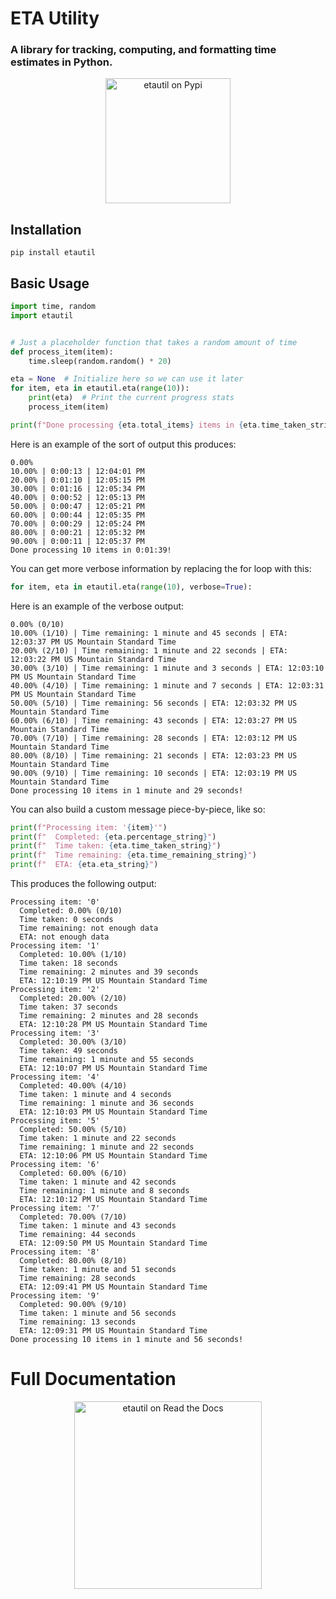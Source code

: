# ETA Utility
### A library for tracking, computing, and formatting time estimates in Python.

<p align="center"><a href="https://pypi.org/project/etautil/"><img src="https://pypi.org/static/images/logo-large.9f732b5f.svg" width="200px" alt="etautil on Pypi"></a></p>

## Installation
```commandline
pip install etautil
```

## Basic Usage
```python
import time, random
import etautil


# Just a placeholder function that takes a random amount of time
def process_item(item):
    time.sleep(random.random() * 20)

eta = None  # Initialize here so we can use it later
for item, eta in etautil.eta(range(10)):
    print(eta)  # Print the current progress stats
    process_item(item)

print(f"Done processing {eta.total_items} items in {eta.time_taken_string}!\n")
```

Here is an example of the sort of output this produces:
```
0.00%
10.00% | 0:00:13 | 12:04:01 PM
20.00% | 0:01:10 | 12:05:15 PM
30.00% | 0:01:16 | 12:05:34 PM
40.00% | 0:00:52 | 12:05:13 PM
50.00% | 0:00:47 | 12:05:21 PM
60.00% | 0:00:44 | 12:05:35 PM
70.00% | 0:00:29 | 12:05:24 PM
80.00% | 0:00:21 | 12:05:32 PM
90.00% | 0:00:11 | 12:05:37 PM
Done processing 10 items in 0:01:39!
```

You can get more verbose information by replacing the for loop with this:
```python
for item, eta in etautil.eta(range(10), verbose=True):
```
Here is an example of the verbose output:
```
0.00% (0/10)
10.00% (1/10) | Time remaining: 1 minute and 45 seconds | ETA: 12:03:37 PM US Mountain Standard Time
20.00% (2/10) | Time remaining: 1 minute and 22 seconds | ETA: 12:03:22 PM US Mountain Standard Time
30.00% (3/10) | Time remaining: 1 minute and 3 seconds | ETA: 12:03:10 PM US Mountain Standard Time
40.00% (4/10) | Time remaining: 1 minute and 7 seconds | ETA: 12:03:31 PM US Mountain Standard Time
50.00% (5/10) | Time remaining: 56 seconds | ETA: 12:03:32 PM US Mountain Standard Time
60.00% (6/10) | Time remaining: 43 seconds | ETA: 12:03:27 PM US Mountain Standard Time
70.00% (7/10) | Time remaining: 28 seconds | ETA: 12:03:12 PM US Mountain Standard Time
80.00% (8/10) | Time remaining: 21 seconds | ETA: 12:03:23 PM US Mountain Standard Time
90.00% (9/10) | Time remaining: 10 seconds | ETA: 12:03:19 PM US Mountain Standard Time
Done processing 10 items in 1 minute and 29 seconds!
```

You can also build a custom message piece-by-piece, like so:

```python
print(f"Processing item: '{item}'")
print(f"  Completed: {eta.percentage_string}")
print(f"  Time taken: {eta.time_taken_string}")
print(f"  Time remaining: {eta.time_remaining_string}")
print(f"  ETA: {eta.eta_string}")
```
This produces the following output:
```
Processing item: '0'
  Completed: 0.00% (0/10)
  Time taken: 0 seconds
  Time remaining: not enough data
  ETA: not enough data
Processing item: '1'
  Completed: 10.00% (1/10)
  Time taken: 18 seconds
  Time remaining: 2 minutes and 39 seconds
  ETA: 12:10:19 PM US Mountain Standard Time
Processing item: '2'
  Completed: 20.00% (2/10)
  Time taken: 37 seconds
  Time remaining: 2 minutes and 28 seconds
  ETA: 12:10:28 PM US Mountain Standard Time
Processing item: '3'
  Completed: 30.00% (3/10)
  Time taken: 49 seconds
  Time remaining: 1 minute and 55 seconds
  ETA: 12:10:07 PM US Mountain Standard Time
Processing item: '4'
  Completed: 40.00% (4/10)
  Time taken: 1 minute and 4 seconds
  Time remaining: 1 minute and 36 seconds
  ETA: 12:10:03 PM US Mountain Standard Time
Processing item: '5'
  Completed: 50.00% (5/10)
  Time taken: 1 minute and 22 seconds
  Time remaining: 1 minute and 22 seconds
  ETA: 12:10:06 PM US Mountain Standard Time
Processing item: '6'
  Completed: 60.00% (6/10)
  Time taken: 1 minute and 42 seconds
  Time remaining: 1 minute and 8 seconds
  ETA: 12:10:12 PM US Mountain Standard Time
Processing item: '7'
  Completed: 70.00% (7/10)
  Time taken: 1 minute and 43 seconds
  Time remaining: 44 seconds
  ETA: 12:09:50 PM US Mountain Standard Time
Processing item: '8'
  Completed: 80.00% (8/10)
  Time taken: 1 minute and 51 seconds
  Time remaining: 28 seconds
  ETA: 12:09:41 PM US Mountain Standard Time
Processing item: '9'
  Completed: 90.00% (9/10)
  Time taken: 1 minute and 56 seconds
  Time remaining: 13 seconds
  ETA: 12:09:31 PM US Mountain Standard Time
Done processing 10 items in 1 minute and 56 seconds!
```

# Full Documentation
<p align="center"><a href="https://python-etautil.readthedocs.io/en/latest/index.html"><img src="https://brand-guidelines.readthedocs.org/_images/logo-wordmark-vertical-dark.png" width="300px" alt="etautil on Read the Docs"></a></p>

